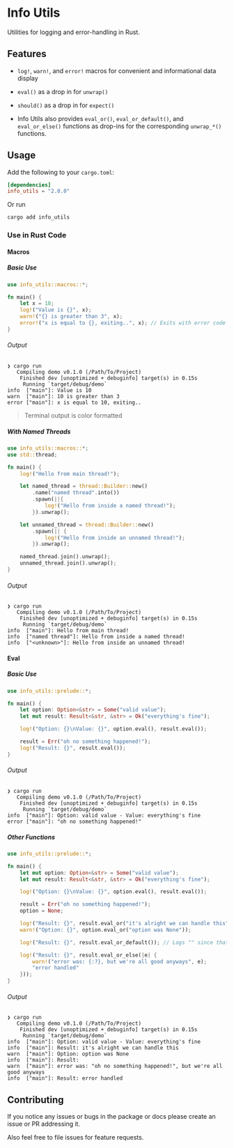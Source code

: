 # Info Utils

Utilities for logging and error-handling in Rust.

## Features

- `log!`, `warn!`, and `error!` macros for convenient and informational data display

- `eval()` as a drop in for `unwrap()`

- `should()` as a drop in for `expect()`

- Info Utils also provides `eval_or()`, `eval_or_default()`, and `eval_or_else()` functions as drop-ins for the corresponding `unwrap_*()` functions.

## Usage

Add the following to your `cargo.toml`:

```toml
[dependencies]
info_utils = "2.0.0"
```

Or run

```bash
cargo add info_utils
```

### Use in Rust Code

#### Macros

##### Basic Use

```rust
use info_utils::macros::*;

fn main() {
    let x = 10;
    log!("Value is {}", x);
    warn!("{} is greater than 3", x);
    error!("x is equal to {}, exiting..", x); // Exits with error code
}
```

###### Output

```text
❯ cargo run
   Compiling demo v0.1.0 (/Path/To/Project)
    Finished dev [unoptimized + debuginfo] target(s) in 0.15s
     Running `target/debug/demo`
info  ["main"]: Value is 10
warn  ["main"]: 10 is greater than 3
error ["main"]: x is equal to 10, exiting..
```

> Terminal output is color formatted

##### With Named Threads

```rust
use info_utils::macros::*;
use std::thread;

fn main() {
    log!("Hello from main thread!");

    let named_thread = thread::Builder::new()
        .name("named thread".into())
        .spawn(||{
            log!("Hello from inside a named thread!");
        }).unwrap();

    let unnamed_thread = thread::Builder::new()
        .spawn(|| {
            log!("Hello from inside an unnamed thread!");
        }).unwrap();

    named_thread.join().unwrap();
    unnamed_thread.join().unwrap();
}
```

###### Output

```text
❯ cargo run
   Compiling demo v0.1.0 (/Path/To/Project)
    Finished dev [unoptimized + debuginfo] target(s) in 0.15s
     Running `target/debug/demo`
info  ["main"]: Hello from main thread!
info  ["named thread"]: Hello from inside a named thread!
info  ["<unknown>"]: Hello from inside an unnamed thread!
```

#### Eval

##### Basic Use

```rust
use info_utils::prelude::*;

fn main() {
    let option: Option<&str> = Some("valid value");
    let mut result: Result<&str, &str> = Ok("everything's fine");

    log!("Option: {}\nValue: {}", option.eval(), result.eval());

    result = Err("oh no something happened!");
    log!("Result: {}", result.eval());
}
```

###### Output

```text
❯ cargo run
   Compiling demo v0.1.0 (/Path/To/Project)
    Finished dev [unoptimized + debuginfo] target(s) in 0.15s
     Running `target/debug/demo`
info  ["main"]: Option: valid value - Value: everything's fine
error ["main"]: "oh no something happened!"
```

##### Other Functions

```rust
use info_utils::prelude::*;

fn main() {
    let mut option: Option<&str> = Some("valid value");
    let mut result: Result<&str, &str> = Ok("everything's fine");

    log!("Option: {}\nValue: {}", option.eval(), result.eval());

    result = Err("oh no something happened!");
    option = None;

    log!("Result: {}", result.eval_or("it's alright we can handle this"));
    warn!("Option: {}", option.eval_or("option was None"));

    log!("Result: {}", result.eval_or_default()); // Logs "" since that's the str default value

    log!("Result: {}", result.eval_or_else(|e| {
        warn!("error was: {:?}, but we're all good anyways", e);
        "error handled"
    }));
}
```

###### Output

```text
❯ cargo run
   Compiling demo v0.1.0 (/Path/To/Project)
    Finished dev [unoptimized + debuginfo] target(s) in 0.15s
     Running `target/debug/demo`
info  ["main"]: Option: valid value - Value: everything's fine
info  ["main"]: Result: it's alright we can handle this
warn  ["main"]: Option: option was None
info  ["main"]: Result: 
warn  ["main"]: error was: "oh no something happened!", but we're all good anyways
info  ["main"]: Result: error handled
```

## Contributing

If you notice any issues or bugs in the package or docs please create an issue or PR addressing it.

Also feel free to file issues for feature requests.
